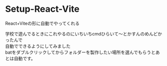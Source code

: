 # Setup-React-Vite
React+Viteの形に自動でやってくれる  

学校で遊んでるときにこれやるのにいちいちcmdひらいて～とかすんのめんどかったんで  
自動でできるようにしてみました  
batをダブルクリックしてからフォルダーを製作したい場所を選んでもらうとあとは自動です。
